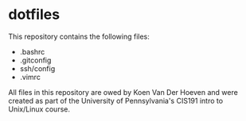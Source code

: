 # dotfiles

This repository contains the following files:

- .bashrc
- .gitconfig
- ssh/config
- .vimrc

All files in this repository are owed by Koen Van Der Hoeven and were created as part of the University of Pennsylvania's CIS191 intro to Unix/Linux course.
